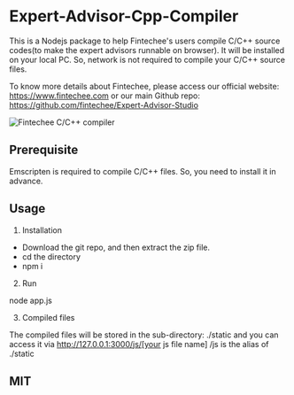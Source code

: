 # Expert-Advisor-Cpp-Compiler

This is a Nodejs package to help Fintechee's users compile C/C++ source codes(to make the expert advisors runnable on browser). It will be installed on your local PC. So, network is not required to compile your C/C++ source files.

To know more details about Fintechee, please access our official website: https://www.fintechee.com or our main Github repo: https://github.com/fintechee/Expert-Advisor-Studio

![Fintechee C/C++ compiler](https://github.com/fintechee/Expert-Advisor-Cpp-Compiler/blob/main/cpp.png)

## Prerequisite
Emscripten is required to compile C/C++ files.
So, you need to install it in advance.

## Usage
1. Installation

- Download the git repo, and then extract the zip file.
- cd the directory
- npm i

2. Run

node app.js

3. Compiled files

The compiled files will be stored in the sub-directory: ./static and you can access it via http://127.0.0.1:3000/js/[your js file name]
/js is the alias of ./static

## MIT
